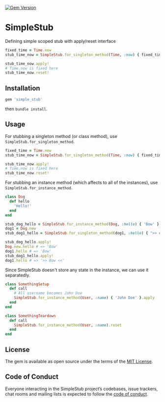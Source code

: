 [![Gem Version](https://badge.fury.io/rb/simple_stub.svg)](https://badge.fury.io/rb/simple_stub)

# SimpleStub

Defining simple scoped stub with apply/reset interface

```ruby
fixed_time = Time.now
stub_time_now = SimpleStub.for_singleton_method(Time, :now) { fixed_time }

stub_time_now.apply!
# Time.now is fixed here
stub_time_now.reset!
```

## Installation

```ruby
gem 'simple_stub'
```

then `bundle install`.

## Usage

For stubbing a singleton method (or class method), use `SimpleStub.for_singleton_method`.

```ruby
fixed_time = Time.now
stub_time_now = SimpleStub.for_singleton_method(Time, :now) { fixed_time }

stub_time_now.apply!
# Time.now is fixed here
stub_time_now.reset!
```

For stubbing an instance method (which affects to all of the instances), use `SimpleStub.for_instance_method`.

```ruby
class Dog
  def hello
    'Hello!'
  end
end

stub_dog_hello = SimpleStub.for_instance_method(Dog, :hello) { 'Bow' }
dog1 = Dog.new
stub_dog1_hello = SimpleStub.for_singleton_method(dog1, :hello) { ">> #{super()} <<" }

stub_dog_hello.apply!
Dog.new.hello # => 'Bow'
dog1.hello # => 'Bow'
stub_dog1_hello.apply!
dog1.hello # => '>> Bow <<'
```

Since SimpleStub doesn't store any state in the instance, we can use it separatedly.

```ruby
class SomethingSetup
  def call
    # All username becomes John Doe
    SimpleStub.for_instance_method(User, :name) { 'John Doe' }.apply
  end
end

class SomethingTeardown
  def call
    SimpleStub.for_instance_method(User, :name).reset
  end
end
```

## License

The gem is available as open source under the terms of the [MIT License](https://opensource.org/licenses/MIT).

## Code of Conduct

Everyone interacting in the SimpleStub project’s codebases, issue trackers, chat rooms and mailing lists is expected to follow the [code of conduct](https://github.com/[USERNAME]/simple_stub/blob/master/CODE_OF_CONDUCT.md).
